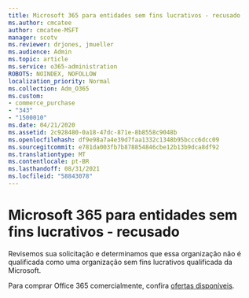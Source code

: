 ```yaml
---
title: Microsoft 365 para entidades sem fins lucrativos - recusado
ms.author: cmcatee
author: cmcatee-MSFT
manager: scotv
ms.reviewer: drjones, jmueller
ms.audience: Admin
ms.topic: article
ms.service: o365-administration
ROBOTS: NOINDEX, NOFOLLOW
localization_priority: Normal
ms.collection: Adm_O365
ms.custom:
- commerce_purchase
- "343"
- "1500010"
ms.date: 04/21/2020
ms.assetid: 2c928480-0a18-47dc-871e-8b8558c9048b
ms.openlocfilehash: df9e98a7a4e39d7faa1332c1348b95bccc6dcc09
ms.sourcegitcommit: e781da003fb7b878854846cbe12b13b9dca8df92
ms.translationtype: MT
ms.contentlocale: pt-BR
ms.lasthandoff: 08/31/2021
ms.locfileid: "58843078"
---
```

# <a name="microsoft-365-for-nonprofits---declined"></a>Microsoft 365 para entidades sem fins lucrativos - recusado

Revisemos sua solicitação e determinamos que essa organização não é qualificada como uma organização sem fins lucrativos qualificada da Microsoft.
  
Para comprar Office 365 comercialmente, confira [ofertas disponíveis](https://portal.office.com/AdminPortal/Home).
